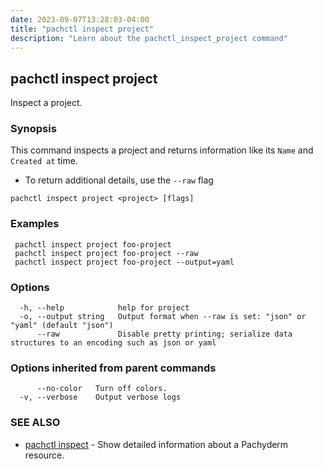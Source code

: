 ```yaml
---
date: 2023-09-07T13:28:03-04:00
title: "pachctl inspect project"
description: "Learn about the pachctl_inspect_project command"
---
```


## pachctl inspect project

Inspect a project.

### Synopsis

This command inspects a project and returns information like its `Name` and `Created at` time. 

- To return additional details, use the `--raw` flag 


```
pachctl inspect project <project> [flags]
```

### Examples

```
 pachctl inspect project foo-project 
 pachctl inspect project foo-project --raw 
 pachctl inspect project foo-project --output=yaml 

```

### Options

```
  -h, --help            help for project
  -o, --output string   Output format when --raw is set: "json" or "yaml" (default "json")
      --raw             Disable pretty printing; serialize data structures to an encoding such as json or yaml
```

### Options inherited from parent commands

```
      --no-color   Turn off colors.
  -v, --verbose    Output verbose logs
```

### SEE ALSO

* [pachctl inspect](../pachctl_inspect)	 - Show detailed information about a Pachyderm resource.

